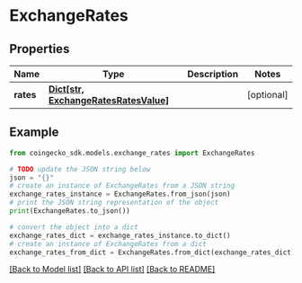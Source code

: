 # ExchangeRates


## Properties

Name | Type | Description | Notes
------------ | ------------- | ------------- | -------------
**rates** | [**Dict[str, ExchangeRatesRatesValue]**](ExchangeRatesRatesValue.md) |  | [optional] 

## Example

```python
from coingecko_sdk.models.exchange_rates import ExchangeRates

# TODO update the JSON string below
json = "{}"
# create an instance of ExchangeRates from a JSON string
exchange_rates_instance = ExchangeRates.from_json(json)
# print the JSON string representation of the object
print(ExchangeRates.to_json())

# convert the object into a dict
exchange_rates_dict = exchange_rates_instance.to_dict()
# create an instance of ExchangeRates from a dict
exchange_rates_from_dict = ExchangeRates.from_dict(exchange_rates_dict)
```
[[Back to Model list]](../README.md#documentation-for-models) [[Back to API list]](../README.md#documentation-for-api-endpoints) [[Back to README]](../README.md)


